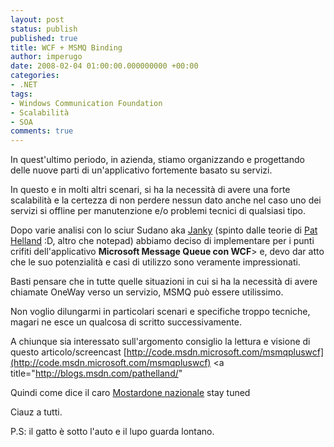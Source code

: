 ```yaml
---
layout: post
status: publish
published: true
title: WCF + MSMQ Binding
author: imperugo
date: 2008-02-04 01:00:00.000000000 +00:00
categories:
- .NET
tags:
- Windows Communication Foundation
- Scalabilità
- SOA
comments: true
---
```

In quest'ultimo periodo, in azienda, stiamo organizzando e progettando delle nuove parti di un'applicativo fortemente basato su servizi.

In questo e in molti altri scenari, si ha la necessità di avere una forte scalabilità e la certezza di non perdere nessun dato anche nel caso uno dei servizi si offline per manutenzione e/o problemi tecnici di qualsiasi tipo.

Dopo varie analisi con lo sciur Sudano aka [Janky](http://www.giancarlosudano.it/) (spinto dalle teorie di [Pat Helland](http://blogs.msdn.com/pathelland/) :D, altro che notepad) abbiamo deciso di implementare per i punti crifiti dell'applicativo **Microsoft Message Queue con WCF**> e, devo dar atto che le suo potenzialità e casi di utilizzo sono veramente impressionati.

Basti pensare che in tutte quelle situazioni in cui si ha la necessità di avere chiamate OneWay verso un servizio, MSMQ può essere utilissimo.

Non voglio dilungarmi in particolari scenari e specifiche troppo tecniche, magari ne esce un qualcosa di scritto successivamente.

A chiunque sia interessato sull'argomento consiglio la lettura e visione di questo articolo/screencast [http://code.msdn.microsoft.com/msmqpluswcf](http://code.msdn.microsoft.com/msmqpluswcf)
<a title="http://blogs.msdn.com/pathelland/"

Quindi come dice il caro [Mostardone nazionale](http://blogs.aspitalia.com/sm15455) stay tuned


Ciauz a tutti.

P.S: il gatto è sotto l'auto e il lupo guarda lontano.
